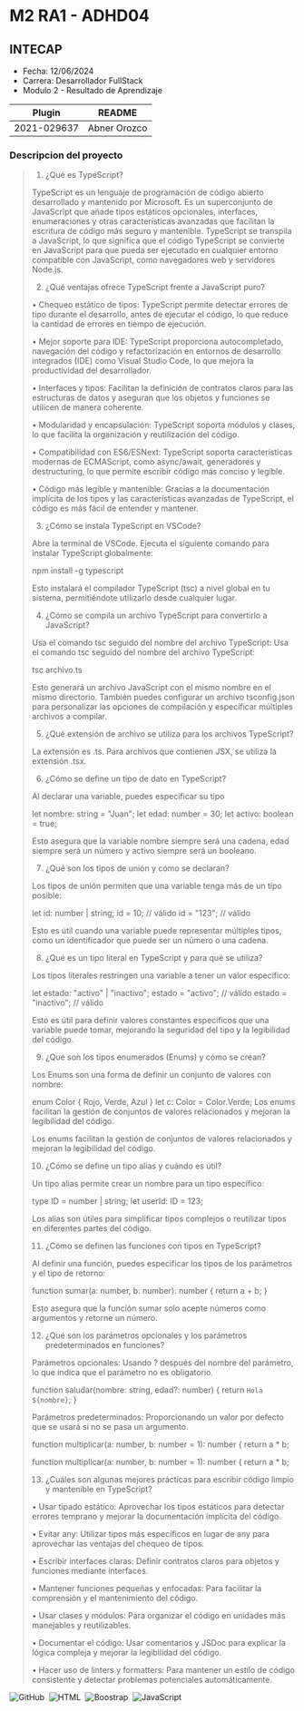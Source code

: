 # M2 RA1 - ADHD04
## INTECAP

- Fecha: 12/06/2024
- Carrera: Desarrollador FullStack
- Modulo 2 - Resultado de Aprendizaje 

| Plugin | README |
| ------ | ------ |
| 2021-029637 | Abner Orozco    |



### Descripcion del proyecto
> 1.	¿Qué es TypeScript?
>
> TypeScript es un lenguaje de programación de código abierto desarrollado y mantenido por Microsoft. Es un superconjunto de JavaScript que añade tipos estáticos opcionales, interfaces, enumeraciones y otras características avanzadas que facilitan la escritura de código más seguro y mantenible. TypeScript se transpila a JavaScript, lo que significa que el código TypeScript se convierte en JavaScript para que pueda ser ejecutado en cualquier entorno compatible con JavaScript, como navegadores web y servidores Node.js.
>
>
> 2.	¿Qué ventajas ofrece TypeScript frente a JavaScript puro?
>
> •  Chequeo estático de tipos: TypeScript permite detectar errores de tipo durante el desarrollo, antes de ejecutar el código, lo que reduce la cantidad de errores en tiempo de ejecución.
>
>•  Mejor soporte para IDE: TypeScript proporciona autocompletado, navegación del código y refactorización en entornos de desarrollo integrados (IDE) como Visual Studio Code, lo que mejora la productividad del desarrollador.
>
>•  Interfaces y tipos: Facilitan la definición de contratos claros para las estructuras de datos y aseguran que los objetos y funciones se utilicen de manera coherente.
> 
>• Modularidad y encapsulación: TypeScript soporta módulos y clases, lo que facilita la organización y reutilización del código.
>
>•  Compatibilidad con ES6/ESNext: TypeScript soporta características modernas de ECMAScript, como async/await, generadores y destructuring, lo que permite escribir código más conciso y legible.
>
>•  Código más legible y mantenible: Gracias a la documentación implícita de los tipos y las características avanzadas de TypeScript, el código es más fácil de entender y mantener.
>
>
>3.	¿Cómo se instala TypeScript en VSCode?
>
>Abre la terminal de VSCode.
Ejecuta el siguiente comando para instalar TypeScript globalmente:
>
>npm install -g typescript
>
>Esto instalará el compilador TypeScript (tsc) a nivel global en tu sistema, permitiéndote utilizarlo desde cualquier lugar.
>
>
>4.	¿Cómo se compila un archivo TypeScript para convertirlo a JavaScript?
>
>Usa el comando tsc seguido del nombre del archivo TypeScript: Usa el comando tsc seguido del nombre del archivo TypeScript:
>
>tsc archivo.ts
>
>Esto generará un archivo JavaScript con el mismo nombre en el mismo directorio. También puedes configurar un archivo tsconfig.json para personalizar las opciones de compilación y especificar múltiples archivos a compilar.
>
>5.	¿Qué extensión de archivo se utiliza para los archivos TypeScript?
>
>La extensión es .ts. Para archivos que contienen JSX, se utiliza la extensión .tsx.
>
>
>6.	¿Cómo se define un tipo de dato en TypeScript?
>
>Al declarar una variable, puedes especificar su tipo
>
>let nombre: string = "Juan";
let edad: number = 30;
let activo: boolean = true;
>
>Esto asegura que la variable nombre siempre será una cadena, edad siempre será un número y activo siempre será un booleano.
>
>
>7.	¿Qué son los tipos de unión y cómo se declaran?
>
>Los tipos de unión permiten que una variable tenga más de un tipo posible:
>
>let id: number | string;
id = 10; // válido
id = "123"; // válido
>
>Esto es útil cuando una variable puede representar múltiples tipos, como un identificador que puede ser un número o una cadena.
>
>
>8.	¿Qué es un tipo literal en TypeScript y para qué se utiliza?
>
>Los tipos literales restringen una variable a tener un valor específico:
>
>let estado: "activo" | "inactivo";
estado = "activo"; // válido
estado = "inactivo"; // válido
>
>Esto es útil para definir valores constantes específicos que una variable puede tomar, mejorando la seguridad del tipo y la legibilidad del código.
>
>
>9.	¿Qué son los tipos enumerados (Enums) y cómo se crean?
>
>Los Enums son una forma de definir un conjunto de valores con nombre:
>
>enum Color {
  Rojo,
  Verde,
  Azul
}
let c: Color = Color.Verde;
>Los enums facilitan la gestión de conjuntos de valores relacionados y mejoran la legibilidad del código.
>
>Los enums facilitan la gestión de conjuntos de valores relacionados y mejoran la legibilidad del código.
>
>
>10.	¿Cómo se define un tipo alias y cuándo es útil?
>
>Un tipo alias permite crear un nombre para un tipo específico:
>
>type ID = number | string;
let userId: ID = 123;
>
>Los alias son útiles para simplificar tipos complejos o reutilizar tipos en diferentes partes del código.
>
>
>11.	¿Cómo se definen las funciones con tipos en TypeScript?
>
>Al definir una función, puedes especificar los tipos de los parámetros y el tipo de retorno:
>
>function sumar(a: number, b: number): number {
  return a + b;
}
>
>Esto asegura que la función sumar solo acepte números como argumentos y retorne un número.
>
>
>12.	¿Qué son los parámetros opcionales y los parámetros predeterminados en funciones?
>
>Parámetros opcionales: Usando ? después del nombre del parámetro, lo que indica que el parámetro no es obligatorio.
>
>function saludar(nombre: string, edad?: number) {
  return `Hola ${nombre}`;
}
>
>Parámetros predeterminados: Proporcionando un valor por defecto que se usará si no se pasa un argumento.
>
>function multiplicar(a: number, b: number = 1): number {
  return a * b;
>
>function multiplicar(a: number, b: number = 1): number {
  return a * b;
>
>
>13.	¿Cuáles son algunas mejores prácticas para       escribir código limpio y mantenible en TypeScript?
>
>•	Usar tipado estático: Aprovechar los tipos estáticos para detectar errores temprano y mejorar la documentación implícita del código.
>
>•	Evitar any: Utilizar tipos más específicos en lugar de any para aprovechar las ventajas del chequeo de tipos.
>
>•	Escribir interfaces claras: Definir contratos claros para objetos y funciones mediante interfaces.
>
>•	Mantener funciones pequeñas y enfocadas: Para facilitar la comprensión y el mantenimiento del código.
>
>•	Usar clases y módulos: Para organizar el código en unidades más manejables y reutilizables.
>
>•	Documentar el código: Usar comentarios y JSDoc para explicar la lógica compleja y mejorar la legibilidad del código.
>
>•	Hacer uso de linters y formatters: Para mantener un estilo de código consistente y detectar problemas potenciales automáticamente.

![GitHub](https://img.shields.io/badge/GitHub-181717?style=flat&logo=github&logoColor=white)&nbsp;
![HTML](https://img.shields.io/badge/-HTML-2a0505?style=flat&logo=HTML5)&nbsp;
![Boostrap](https://img.shields.io/badge/Bootstrap-black%20?logo=bootstrap)&nbsp;
![JavaScript](https://img.shields.io/badge/-JavaScript-2a0505?style=flat&logo=javascript)&nbsp;
